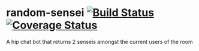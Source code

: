 # random-sensei [![Build Status](https://travis-ci.org/HadrienMP/random-sensei.svg?branch=master)](https://travis-ci.org/HadrienMP/random-sensei) [![Coverage Status](https://coveralls.io/repos/github/HadrienMP/random-sensei/badge.svg?branch=master)](https://coveralls.io/github/HadrienMP/random-sensei?branch=master)
A hip chat bot that returns 2 senseis amongst the current users of the room
